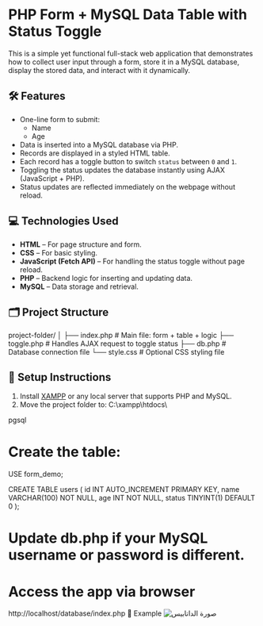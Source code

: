 # PHP Form + MySQL Data Table with Status Toggle

This is a simple yet functional full-stack web application that demonstrates how to collect user input through a form, store it in a MySQL database, display the stored data, and interact with it dynamically.

## 🛠️ Features

- One-line form to submit:
  - Name
  - Age
- Data is inserted into a MySQL database via PHP.
- Records are displayed in a styled HTML table.
- Each record has a toggle button to switch `status` between `0` and `1`.
- Toggling the status updates the database instantly using AJAX (JavaScript + PHP).
- Status updates are reflected immediately on the webpage without reload.

## 💻 Technologies Used

- **HTML** – For page structure and form.
- **CSS** – For basic styling.
- **JavaScript (Fetch API)** – For handling the status toggle without page reload.
- **PHP** – Backend logic for inserting and updating data.
- **MySQL** – Data storage and retrieval.

## 🗂️ Project Structure

project-folder/
│
├── index.php # Main file: form + table + logic
├── toggle.php # Handles AJAX request to toggle status
├── db.php # Database connection file
└── style.css # Optional CSS styling file


## 🧰 Setup Instructions

1. Install [XAMPP](https://www.apachefriends.org/) or any local server that supports PHP and MySQL.
2. Move the project folder to:
C:\xampp\htdocs\

pgsql
# Create the table:
USE form_demo;

CREATE TABLE users (
  id INT AUTO_INCREMENT PRIMARY KEY,
  name VARCHAR(100) NOT NULL,
  age INT NOT NULL,
  status TINYINT(1) DEFAULT 0
);
# Update db.php if your MySQL username or password is different.


# Access the app via browser
http://localhost/database/index.php
📸 Example
![صورة الداتابيس](https://github.com/user-attachments/assets/ccd13420-8a2c-417e-949f-efaac56e38db)


